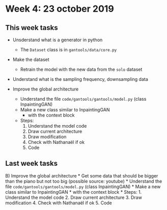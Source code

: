 # Week 4: 23 october 2019


## This week tasks

- Unsderstand what is a generator in python
    * The `Dataset` class is in `gantools/data/core.py`
- Make the dataset
    * Retrain the model with the new data from the `solo` dataset
- Understand what is the sampling frequency, downsampling data

- Improve the global architecture
	* Understand the file `code/gantools/gantools/model.py` (class InpaintingGAN)
	* Make a new class similar to InpaintingGAN
		* with the context block
	* Steps:
		1. Understand the model code
		2. Draw current architecture
		3. Draw modification
		4. Check with Nathanaël if ok
		5. Code	  

## Last week tasks

B) Improve the global architecture
	* Get some data that should be bigger than the piano but not too big (possible source: youtube)
	* Understand the file `code/gantools/gantools/model.py` (class InpaintingGAN)
	* Make a new class similar to InpaintingGAN
		* with the context block
	* Steps:
		1. Understand the model code
		2. Draw current architecture
		3. Draw modification
		4. Check with Nathanaël if ok
		5. Code	
